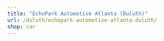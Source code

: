 ```yaml
---
title: "EchoPark Automotive Atlanta (Duluth)"
url: /duluth/echopark-automotive-atlanta-duluth/
shop: car
---
```


